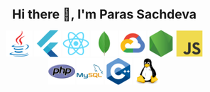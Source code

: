 <h1 align="center">Hi there 👋, I'm Paras Sachdeva</h1>

<p align="center">
<img src="https://raw.githubusercontent.com/devicons/devicon/master/icons/java/java-original.svg" width="60" height="60">
<img src="https://raw.githubusercontent.com/devicons/devicon/master/icons/flutter/flutter-original.svg" width="60" height="60">
<img src="https://raw.githubusercontent.com/devicons/devicon/master/icons/react/react-original.svg" width="60" height="60">
<img src="https://raw.githubusercontent.com/devicons/devicon/master/icons/mongodb/mongodb-original.svg" width="60" height="60">
<img src="https://raw.githubusercontent.com/devicons/devicon/master/icons/googlecloud/googlecloud-original.svg" width="60" height="60">
<img src="https://raw.githubusercontent.com/devicons/devicon/master/icons/nodejs/nodejs-original.svg" width="60" height="60">
<img src="https://raw.githubusercontent.com/devicons/devicon/master/icons/javascript/javascript-original.svg" width="60" height="60">
<img src="https://raw.githubusercontent.com/devicons/devicon/master/icons/php/php-original.svg" width="60" height="60">
<img src="https://raw.githubusercontent.com/devicons/devicon/master/icons/mysql/mysql-original-wordmark.svg" width="60" height="60">
<img src="https://raw.githubusercontent.com/devicons/devicon/master/icons/cplusplus/cplusplus-original.svg" width="60" height="60">
<img src="https://raw.githubusercontent.com/devicons/devicon/master/icons/linux/linux-original.svg" width="60" height="60">
</p>
